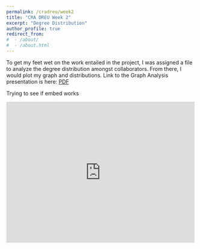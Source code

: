 ```yaml
---
permalink: /cradreu/week2
title: "CRA DREU Week 2"
excerpt: "Degree Distribution"
author_profile: true
redirect_from: 
#  - /about/
#  - /about.html
---
```

To get my feet wet on the work entailed in the project, I was assigned a file to analyze the degree distribution amongst collaborators. From there, I would plot my graph and distributions.
Link to the Graph Analysis presentation is here: <a href="https://melonpocky.github.io/files/Graph Analysis.pdf" target="_blank">PDF</a>

Trying to see if embed works

<embed src="https://melonpocky.github.io/files/Graph Analysis.pdf" width="500" height="375" 
 type="application/pdf">
